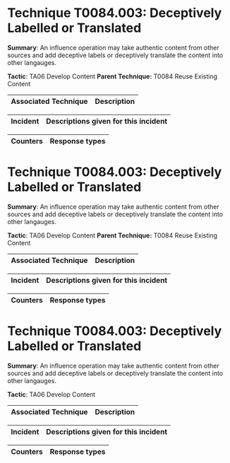 # Technique T0084.003: Deceptively Labelled or Translated

**Summary**: An influence operation may take authentic content from other sources and add deceptive labels or deceptively translate the content into other langauges.

**Tactic**: TA06 Develop Content **Parent Technique:** T0084 Reuse Existing Content


| Associated Technique | Description |
| --------- | ------------------------- |



| Incident | Descriptions given for this incident |
| -------- | -------------------- |



| Counters | Response types |
| -------- | -------------- |


# Technique T0084.003: Deceptively Labelled or Translated

**Summary**: An influence operation may take authentic content from other sources and add deceptive labels or deceptively translate the content into other langauges.

**Tactic**: TA06 Develop Content **Parent Technique:** T0084 Reuse Existing Content


| Associated Technique | Description |
| --------- | ------------------------- |



| Incident | Descriptions given for this incident |
| -------- | -------------------- |



| Counters | Response types |
| -------- | -------------- |


# Technique T0084.003: Deceptively Labelled or Translated

**Summary**: An influence operation may take authentic content from other sources and add deceptive labels or deceptively translate the content into other langauges.

**Tactic**: TA06 Develop Content


| Associated Technique | Description |
| --------- | ------------------------- |



| Incident | Descriptions given for this incident |
| -------- | -------------------- |



| Counters | Response types |
| -------- | -------------- |


